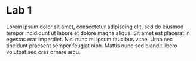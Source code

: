 # Lab 1
Lorem ipsum dolor sit amet, consectetur adipiscing elit, sed do eiusmod tempor incididunt ut labore et dolore magna aliqua.
Sit amet est placerat in egestas erat imperdiet. Nisl nunc mi ipsum faucibus vitae.
Urna nec tincidunt praesent semper feugiat nibh. Mattis nunc sed blandit libero volutpat sed cras ornare arcu.
